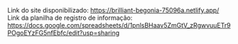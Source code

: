 Link do site disponibilizado: https://brilliant-begonia-75096a.netlify.app/
Link da planilha de registro de informação: https://docs.google.com/spreadsheets/d/1pnlsBHaav5ZmGtV_zRgwvuuETr9POgoEYzFG5nfEbfc/edit?usp=sharing